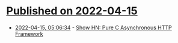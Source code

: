 # [Published on 2022-04-15](index.md)

* [2022-04-15, 05:06:34](https://news.ycombinator.com/item?id=31036758) - [Show HN: Pure C Asynchronous HTTP Framework](https://github.com/Softmotions/iwnet)
